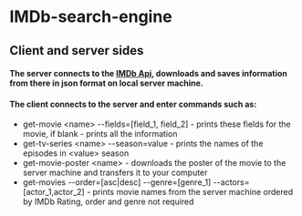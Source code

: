 # IMDb-search-engine

## Client and server sides

#### The server connects to the [IMDb Api](https://www.omdbapi.com/), downloads and saves information from there in json format on local server machine.
#### The client connects to the server and enter commands such as:

- get-movie \<name\> --fields=[field_1, field_2] - prints these fields for the movie, if blank - prints all the information
- get-tv-series \<name\> --season=value - prints the names of the episodes in \<value\> season
- get-movie-poster \<name\> - downloads the poster of the movie to the server machine and transfers it to your computer
- get-movies --order=[asc|desc] --genre=[genre_1] --actors=[actor_1,actor_2] - prints movie names from the server machine ordered by IMDb   Rating, order and genre not required
